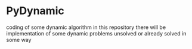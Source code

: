 # PyDynamic
coding of some dynamic algorithm
in this repository there will be
implementation of some dynamic
problems unsolved or already solved in
some way
